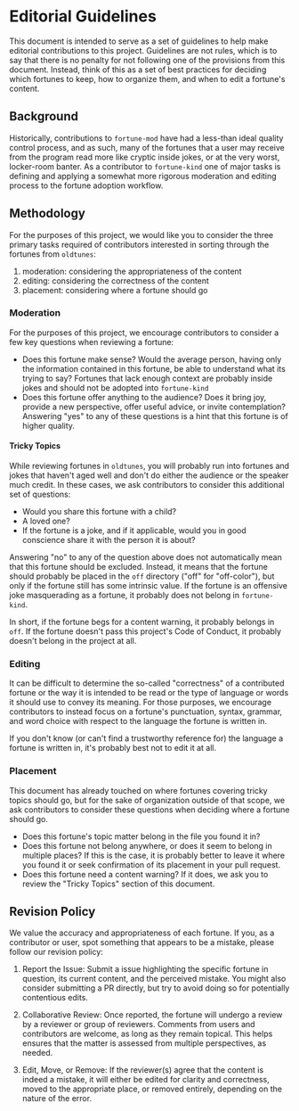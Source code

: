 # Editorial Guidelines

This document is intended to serve as a set of guidelines to help make
editorial contributions to this project. Guidelines are not rules, which is to
say that there is no penalty for not following one of the provisions from this
document. Instead, think of this as a set of best practices for deciding which
fortunes to keep, how to organize them, and when to edit a fortune's content.

## Background

Historically, contributions to `fortune-mod` have had a less-than ideal quality
control process, and as such, many of the fortunes that a user may receive from
the program read more like cryptic inside jokes, or at the very worst,
locker-room banter. As a contributor to `fortune-kind` one of major tasks is
defining and applying a somewhat more rigorous moderation and editing process
to the fortune adoption workflow.

## Methodology

For the purposes of this project, we would like you to consider the three
primary tasks required of contributors interested in sorting through the
fortunes from `oldtunes`:

1. moderation: considering the appropriateness of the content 
2. editing: considering the correctness of the content
3. placement: considering where a fortune should go

### Moderation

For the purposes of this project, we encourage contributors to consider a few
key questions when reviewing a fortune:

- Does this fortune make sense? Would the average person, having only the
  information contained in this fortune, be able to understand what its trying
  to say? Fortunes that lack enough context are probably inside jokes and
  should not be adopted into `fortune-kind`
- Does this fortune offer anything to the audience? Does it bring joy, provide
  a new perspective, offer useful advice, or invite contemplation? Answering
  "yes" to any of these questions is a hint that this fortune is of higher
  quality.

#### Tricky Topics

While reviewing fortunes in `oldtunes`, you will probably run into fortunes and
jokes that haven't aged well and don't do either the audience or the speaker
much credit. In these cases, we ask contributors to consider this additional
set of questions:

- Would you share this fortune with a child? 
- A loved one? 
- If the fortune is a joke, and if it applicable, would you in good conscience
  share it with the person it is about?

Answering "no" to any of the question above does not automatically mean that
this fortune should be excluded. Instead, it means that the fortune should
probably be placed in the `off` directory ("off" for "off-color"), but only if
the fortune still has some intrinsic value. If the fortune is an offensive joke
masquerading as a fortune, it probably does not belong in `fortune-kind`.

In short, if the fortune begs for a content warning, it probably belongs in
`off`. If the fortune doesn't pass this project's Code of Conduct, it probably
doesn't belong in the project at all.

### Editing

It can be difficult to determine the so-called "correctness" of a contributed
fortune or the way it is intended to be read or the type of language or words
it should use to convey its meaning. For those purposes, we encourage
contributors to instead focus on a fortune's punctuation, syntax, grammar, and
word choice with respect to the language the fortune is written in.

If you don't know (or can't find a trustworthy reference for) the language a
fortune is written in, it's probably best not to edit it at all.

### Placement

This document has already touched on where fortunes covering tricky topics
should go, but for the sake of organization outside of that scope, we ask
contributors to consider these questions when deciding where a fortune should
go.

- Does this fortune's topic matter belong in the file you found it in?
- Does this fortune not belong anywhere, or does it seem to belong in multiple
  places? If this is the case, it is probably better to leave it where you
  found it or seek confirmation of its placement in your pull request.
- Does this fortune need a content warning? If it does, we ask you to review
  the "Tricky Topics" section of this document.

## Revision Policy

We value the accuracy and appropriateness of each fortune. If you, as a
contributor or user, spot something that appears to be a mistake, please follow
our revision policy:

1. Report the Issue: Submit a issue highlighting the specific fortune in
   question, its current content, and the perceived mistake. You might also
   consider submitting a PR directly, but try to avoid doing so for potentially
   contentious edits.

2. Collaborative Review: Once reported, the fortune will undergo a review by a
   reviewer or group of reviewers. Comments from users and contributors are
   welcome, as long as they remain topical. This helps ensures that the matter
   is assessed from multiple perspectives, as needed.

3. Edit, Move, or Remove: If the reviewer(s) agree that the content is indeed a
   mistake, it will either be edited for clarity and correctness, moved to the
   appropriate place, or removed entirely, depending on the nature of the
   error.
